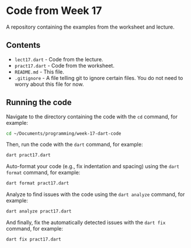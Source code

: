 # Code from Week 17

A repository containing the examples from the worksheet and lecture.

## Contents

- `lect17.dart` - Code from the lecture.
- `pract17.dart` - Code from the worksheet.
- `README.md` - This file.
- `.gitignore` - A file telling git to ignore certain files. You do not need to worry about this file for now.

## Running the code

Navigate to the directory containing the code with the `cd` command, for example:

```bash
cd ~/Documents/programming/week-17-dart-code
```

Then, run the code with the `dart` command, for example:

```bash
dart pract17.dart
```

Auto-format your code (e.g., fix indentation and spacing) using the `dart format` command, for example:

```bash
dart format pract17.dart
```

Analyze to find issues with the code using the `dart analyze` command, for example:

```bash
dart analyze pract17.dart
```

And finally, fix the automatically detected issues with the `dart fix` command, for example:

```bash
dart fix pract17.dart
```